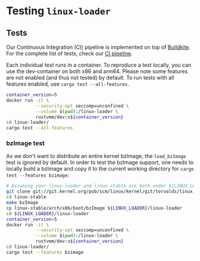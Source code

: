 # Testing `linux-loader`

## Tests

Our Continuous Integration (CI) pipeline is implemented on top of
[Buildkite](https://buildkite.com/).
For the complete list of tests, check our
[CI pipeline](https://buildkite.com/rust-vmm/rust-vmm-ci).

Each individual test runs in a container. To reproduce a test locally, you can
use the dev-container on both x86 and arm64. Please note some features are not
enabled (and thus not tested) by default. To run tests with all features
enabled, use `cargo test --all-features`.

```bash
container_version=5
docker run -it \
           --security-opt seccomp=unconfined \
           --volume $(pwd):/linux-loader \
           rustvmm/dev:v${container_version}
cd linux-loader/
cargo test --all-features
```

### bzImage test

As we don't want to distribute an entire kernel bzImage, the `load_bzImage`
test is ignored by default. In order to test the bzImage support, one needs to
locally build a bzImage and copy it to the current working directory for
`cargo test --features bzimage`:

```bash
# Assuming your linux-loader and linux-stable are both under ${LINUX_LOADER}:
git clone git://git.kernel.org/pub/scm/linux/kernel/git/torvalds/linux.git ${LINUX_LOADER}/linux-stable
cd linux-stable
make bzImage
cp linux-stable/arch/x86/boot/bzImage ${LINUX_LOADER}/linux-loader
cd ${LINUX_LOADER}/linux-loader
container_version=5
docker run -it \
           --security-opt seccomp=unconfined \
           --volume $(pwd):/linux-loader \
           rustvmm/dev:v${container_version}
cd linux-loader/
cargo test --features bzimage
```
